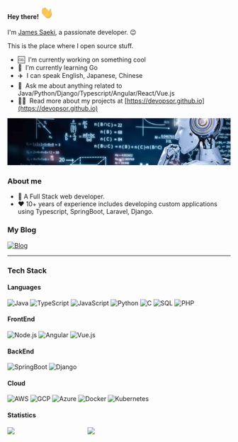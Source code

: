 <h4> Hey there! <img src="https://raw.githubusercontent.com/devopsor/devopsor/master/wave.gif" width="30px"></h4>

I'm [James Saeki](https://devopsor.github.io/), a passionate developer. :wink:

This is the place where I open source stuff.

- 🆒 &nbsp;I’m currently working on something cool
- 🍃 &nbsp;I’m currently learning Go
- ✈️ &nbsp;I can speak English, Japanese, Chinese
- 💬 &nbsp;Ask me about anything related to Java/Python/Django/Typescript/Angular/React/Vue.js
- 👨‍💻 &nbsp;Read more about my projects at [https://devopsor.github.io](https://devopsor.github.io)

[![](https://raw.githubusercontent.com/devopsor/devopsor/master/profile.jpg)](https://www.github.com/devopsor)


### About me
- 💼 A Full Stack web developer. 
- ❤️ 10+ years of experience includes developing custom applications using Typescript, SpringBoot, Laravel, Django. 

### My Blog
[![Blog](https://img.shields.io/badge/-🧬%20My%20Blog-000)](https://devopsor.github.io/)

---

### Tech Stack

#### Languages

![Java](https://img.shields.io/badge/-Java-000?&logo=OpenJDK)
![TypeScript](https://img.shields.io/badge/-TypeScript-000?&logo=TypeScript)
![JavaScript](https://img.shields.io/badge/-JavaScript-000?&logo=JavaScript)
![Python](https://img.shields.io/badge/-Python-000?&logo=Python)
![C](https://img.shields.io/badge/-C-000?&logo=C)
![SQL](https://img.shields.io/badge/-SQL-000?&logo=MySQL&logoColor=F90)
![PHP](https://img.shields.io/badge/-PHP-000?&logo=PHP)

#### FrontEnd
![Node.js](https://img.shields.io/badge/-Node.js-000?&logo=node.js)
![Angular](https://img.shields.io/badge/-Angular-000?&logo=Angular)
![Vue.js](https://img.shields.io/badge/-Vue.js-000?&logo=Vue.js)

#### BackEnd
![SpringBoot](https://img.shields.io/badge/-SpringBoot-000?&logo=SpringBoot)
![Django](https://img.shields.io/badge/-Django-000?&logo=Django)

#### Cloud
![AWS](https://img.shields.io/badge/-AWS-000?&logo=Amazon-AWS&logoColor=F90)
![GCP](https://img.shields.io/badge/-GCP-000?&logo=Google-Cloud&logoColor=F90)
![Azure](https://img.shields.io/badge/-Azure-000?&logo=Microsoft-Azure&logoColor=F90)
![Docker](https://img.shields.io/badge/-Docker-000?&logo=Docker)
![Kubernetes](https://img.shields.io/badge/-Kubernetes-000?&logo=Kubernetes)

#### Statistics
<a href="https://github-readme-stats.vercel.app/api/top-langs/?username=devopsor">
  <img align="left" width="36%" src="https://github-readme-stats.vercel.app/api/top-langs/?username=devopsor&hide=javascript,html,css,scss&theme=cobalt" />
</a>
<a href="https://github-readme-stats.vercel.app/api?username=devopsor&count_private=true&show_icons=true">
  <img align="left" width="50%" src="https://github-readme-stats.vercel.app/api?username=devopsor&count_private=true&show_icons=true&theme=cobalt" />
</a>
